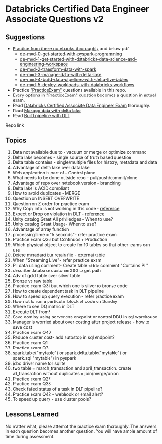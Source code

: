 # Databricks Certified Data Engineer Associate Questions v2
## Suggestions

- [Practice from these notebooks throroughly](/files/data-engineering-with-databricksv314.dbc) and below pdf
  * [de-mod-0-get-started-with-pyspark-programming](/files/de-mod-0-get-started-with-pyspark-programming.pdf)
  * [de-mod-1-get-started-with-databricks-data-science-and-engineering-workspace](/files/de-mod-1-get-started-with-databricks-data-science-and-engineering-workspace.pdf)
  * [de-mod-2-transform-data-with-spark](/files/de-mod-2-transform-data-with-spark.pdf)
  * [de-mod-3-manage-data-with-delta-lake](/files/de-mod-3-manage-data-with-delta-lake.pdf)
  * [de-mod-4-build-data-pipelines-with-delta-live-tables](/files/de-mod-4-build-data-pipelines-with-delta-live-tables.pdf)
  * [de-mod-5-deploy-workloads-with-databricks-workflows](/files/de-mod-5-deploy-workloads-with-databricks-workflows.pdf)
- Practice [&#34;PracticeExam&#34;](/files/PracticeExam-DataEngineerAssociate.pdf) questions available in this repo.
- Every options in [&#34;PracticeExam&#34;](/files/PracticeExam-DataEngineerAssociate.pdf) question becomes a question in actual exam.
- Read [Databricks Certified Associate Data Engineer Exam](/files/DatabricksCertifiedAssociateDataEngineerExam.pdf) thoroughly.
- Read [Manage data with delta lake](/files/de-mod-3-manage-data-with-delta-lake.pdf)
- Read [Build pipeline with DLT](/files/de-mod-4-build-data-pipelines-with-delta-live-tables.pdf)
  
Repo [link](https://github.com/Amrit-Hub/Databricks-Certified-Data-Engineer-Associate-Questions)
## Topics

1. Data not available due to - vacuum or merge or optimize command
2. Delta lake becomes - single source of truth based question
3. Delta table contains - single/multiple files for history, metadata and data
4. Advantage of delta lake over data lake
5. Web application is part of - Control plane
6. What needs to be done outside repo - pull/push/commit/clone
7. Advantage of repo over notebook version - branching
8. Delta lake is ACID compliant
9. How to avoid duplicates - MERGE
10. Question on INSERT OVERWRITE
11. Question on Z order for practice exam
12. Why Copy into is not working in this code - [reference](https://docs.databricks.com/sql/language-manual/delta-copy-into.html)
13. Expect or Drop on violation in DLT - [reference](https://docs.databricks.com/workflows/delta-live-tables/delta-live-tables-expectations.html)
14. Unity catalog Grant All priviledges - When to use?
15. Unity catalog Grant Usage- When to use?
16. Advantage of array function
17. processingTime = "5 seconds"- refer practice exam
18. Practice exam Q36 but Continuos + Production
19. Which physical object to create for 10 tables so that other teams can use
20. Delete metadatd but retain file - external table
21. When "Streaming Live"- refer practice exam
22. PII data using comment- Create table `<tbl>` comment "Contains PII"
23. describe database customer360 to get path
24. Adv of gold table over silver table
25. Bronze vs raw table
26. Practice exam Q31 but which one is silver to bronze code
27. How to create dependent task in DLT pipeline
28. How to speed up query execution - refer practice exam
29. How not to run a particular block of code on Sunday
30. Where to see DQ matric in DLT
31. Execute DLT from?
32. Save cost by using serverless endpoint or control DBU in sql warehouse
33. Manager is worried about over costing after project release - how to save cost
34. Practice exam Q40
35. Reduce cluster cost- add autostop in sql endpoint?
36. Practice exam Q1
37. Practice exam Q3
38. spark.table("mytable") or spark.delta.table("mytable") or spark.sql("mytable") in pyspark
39. jdbc driver name for sqlite
40. two table = march_transaction and april_transaction. create all_transaction without duplicates = join/merge/union
41. Practice exam Q27
42. Practice exam Q33
43. Check failed status of a task in DLT pipeline?
44. Practice exam Q42 - webhook or email alert?
45. To speed up query - use cluster pools?

## Lessons Learned

No matter what, please attempt the practice exam thoroughly. The answers in each question becomes another question. You will have ample amount of time during assessment.
